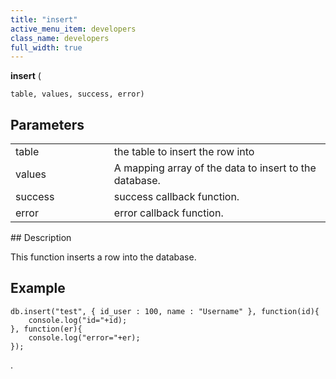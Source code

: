 ```yaml
---
title: "insert"
active_menu_item: developers
class_name: developers
full_width: true
---
```



**insert** (

    table, values, success, error)
     
   

## Parameters

<table>
<tr>
<td width="193">
table

</td>
<td width="17">

</td>
<td width="670">
the table to insert the row into

</td>
</tr>
<tr>
<td width="193">
values

</td>
<td width="17">

</td>
<td width="670">
A mapping array of the data to insert to the database.

</td>
</tr>
<tr>
<td width="193">
success

</td>
<td width="17">

</td>
<td width="670">
success callback function.

</td>
</tr>
<tr>
<td width="193">
error

</td>
<td width="17">

</td>
<td width="670">
error callback function.

</td>
</tr>
</table>
## Description

This function inserts a row into the database.

## **Example**

    db.insert("test", { id_user : 100, name : "Username" }, function(id){ 
        console.log("id="+id); 
    }, function(er){
        console.log("error="+er);
    });
   

.
